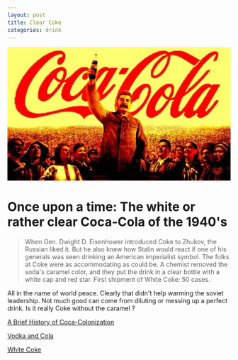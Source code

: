 ```yaml
---
layout: post
title: Clear Coke 
categories: drink
---
```

![Soviet Coke](images/coca_cola_ussr.jpg)
# Once upon a time:  The white or rather clear Coca-Cola of the 1940's

> When Gen. Dwight D. Eisenhower introduced Coke to Zhukov, the Russian liked it. 
> But he also knew how Stalin would react if one of his generals was seen drinking an American imperialist symbol. The folks at Coke were as accommodating as could be. A chemist removed the soda's caramel color, and they put the drink in a clear bottle with a white cap and red star. 
> First shipment of White Coke: 50 cases. 

All in the name of world peace. Clearly that didn't help warming the soviet leadership. Not much good 
can come from diluting or messing up a perfect drink. Is it really Coke without the caramel ?

[A Brief History of Coca-Colonization](http://www.nytimes.com/1993/08/15/business/viewpoints-a-brief-history-of-coca-colonization.html)

[Vodka and Cola](http://nowiknow.com/vodka-and-cola)

[White Coke](http://en.wikipedia.org/wiki/White_Coke)


  



